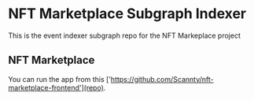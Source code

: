 # NFT Marketplace Subgraph Indexer

This is the event indexer subgraph repo for the NFT Markeplace project

## NFT Marketplace

You can run the app from this ['https://github.com/Scannty/nft-marketplace-frontend'](repo).
